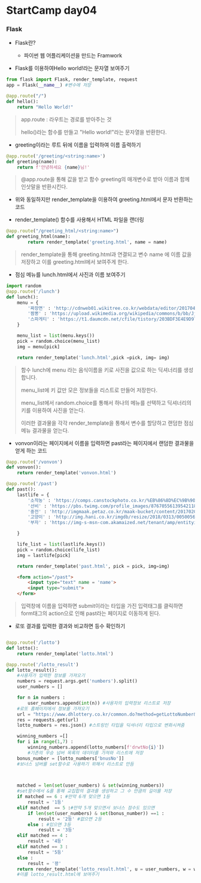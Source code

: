# StartCamp day04

### Flask​

- Flask란?
  - 파이썬 웹 어플리케이션을 만드는 Framwork

- Flask를 이용하여Hello world!라는 문자열 보여주기
``` python
from flask import Flask, render_template, request
app = Flask(__name__) #변수에 저장

@app.route("/") 
def hello():
    return "Hello World!"

```

> app.route : 라우트는 경로를 받아주는 것
>
> hello()라는 함수를 만들고 "Hello world!"라는 문자열을 반환한다.

- greeting이라는 루트 뒤에 이름을 입력하여 이름 출력하기
``` python 
@app.route('/greeting/<string:name>')
def greeting(name):
    return f'안녕하세요 {name}님!'
```
>@app.route을 통해 값을 받고 함수 greeting의 매개변수로 받아 이름과 함께 인삿말을 반환시킨다.

- 위와 동일하지만 render_template을 이용하여 greeting.html에서 문자 반환하는 코드

- render_template() 함수를 사용해서 HTML 파일을 랜더링

``` python
@app.route("/greeting_html/<string:name>")
def greeting_html(name):
        return render_template('greeting.html', name = name)           
```
>render_template을 통해 greeting.html과 연결되고 변수 name 에 이름 값을 저장하고 이를 greeting.html에서 보여주게 한다.

- 점심 메뉴를 lunch.html에서 사진과 이름 보여주기
``` python 
import random
@app.route('/lunch')
def lunch():
    menu = {
        '짜장면' : 'http://cdnweb01.wikitree.co.kr/webdata/editor/201704/13/img_20170413122520_54eea70d.jpg',
        '짬뽕' : 'https://upload.wikimedia.org/wikipedia/commons/b/bb/Jjamppong.jpg',
        '스파게티' : 'https://t1.daumcdn.net/cfile/tistory/203BDF3E4E9D975D36',
    }

    menu_list = list(menu.keys())
    pick = random.choice(menu_list)
    img = menu[pick]

    return render_template('lunch.html',pick =pick, img= img)
```
>함수 lunch에 menu 라는 음식이름을 키로 사진을 값으로 하는 딕셔너리를 생성합니다. 
>
>menu_list에 키 값만 모은 정보들을 리스트로 만들어 저장한다.
>
>menu_list에서 random.choice를 통해서 하나의 메뉴를 선택하고 딕셔너리의 키를 이용하여 사진을 얻는다.
>
>이러한 결과물을 각각 render_template을 통해서 변수를 할당하고 랜덤한 점심메뉴 결과물을 얻는다.



- vonvon이라는 페이지에서 이름을 입력하면 past라는 페이지에서 랜덤한 결과물을 얻게 하는 코드
``` python 
@app.route('/vonvon')
def vonvon():
    return render_template('vonvon.html')

@app.route('/past')
def past():
    lastlife = {
        '소작농' : 'https://comps.canstockphoto.co.kr/%EB%86%8D%EC%9B%90-%EC%8C%80-%EC%9D%BC-%EC%95%84%EC%8B%9C%EC%95%84-%EC%82%AC%EB%9E%8C-%EC%86%8C%EC%9E%91%EB%86%8D-eps-%EB%B2%A1%ED%84%B0_csp17940289.jpg',
        '선비' : 'https://pbs.twimg.com/profile_images/876705561395421184/Qt79Cten_400x400.jpg',
        '중전' : 'http://imgmaak.petaz.co.kr/maak-bucket/content/20170201015414-UbTHH.jpg',
        '고양이' : 'http://img.hani.co.kr/imgdb/resize/2018/0313/00500561_20180313.JPG',
        '부자' : 'https://img-s-msn-com.akamaized.net/tenant/amp/entityid/BBWkUA6.img?h=233&w=559&m=6&q=60&o=f&l=f&x=296&y=87'

    }

    life_list = list(lastlife.keys())
    pick = random.choice(life_list)
    img = lastlife[pick]

    return render_template('past.html', pick = pick, img=img)
```
```html
    <form action="/past"> 
        <input type="text" name = 'name'>
        <input type="submit">
    </form>
```

> 입력창에 이름을 입력하면 submit이라는 타입을 가진 입력태그를 클릭하면 form태그의 action으로 인해 past라는 페이지로 이동하게 된다. 

- 로또 결과를 입력한 결과와 비교하면 등수 확인하기
``` python

@app.route('/lotto')
def lotto():
    return render_template('lotto.html')

@app.route('/lotto_result')
def lotto_result():
    #사용자가 입력한 정보를 가져오기
    numbers = request.args.get('numbers').split()
    user_numbers = []

    for n in numbers :
        user_numbers.append(int(n)) #사용자의 입력정보 리스트로 저장
    #로또 홈페이지에서 정보를 가져오기
    url = "https://www.dhlottery.co.kr/common.do?method=getLottoNumber&drwNo=866"
    res = requests.get(url)
    lotto_numbers = res.json() #스트링인 타입을 딕셔너리 타입으로 변화시켜줌

    winning_numbers =[] 
    for i in range(1,7) :
        winning_numbers.append(lotto_numbers[f'drwtNo{i}'])
        #기존의 우승 넘버 목록의 데이터를 가져와 리스트에 저장
    bonus_number = [lotto_numbers['bnusNo']]
    #보너스 넘버를 set함수로 사용하기 위해서 리스트로 만듬
	


    matched = len(set(user_numbers) & set(winning_numbers))
    #set함수에서 &를 통해 교집합의 결과를 생성하고 그 수 만큼의 길이를 저장
    if matched == 6 : #만약 6개 맞으면 1등
        result = '1등'
    elif matched  == 5 :#만약 5개 맞으면서 보너스 점수도 있으면
        if len(set(user_numbers) & set(bonus_number)) ==1 : 
            result = '2등' #없으면 2등
        else : #있으면 3등
            result = '3등'
    elif matched == 4 :
        result = '4등'
    elif matched == 3 :
        result = '5등'
    else :
        result = '꽝'
    return render_template('lotto_result.html', u = user_numbers, w = winning_numbers, b = bonus_number, r = result)
    #이를 lotto_result.html에 보여주기
```
